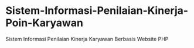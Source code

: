 # Sistem-Informasi-Penilaian-Kinerja-Poin-Karyawan
Sistem Informasi Penilaian Kinerja Karyawan Berbasis Website PHP
